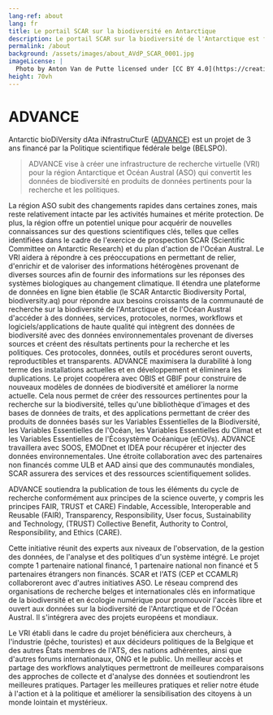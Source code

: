 ```yaml
---
lang-ref: about
lang: fr
title: Le portail SCAR sur la biodiversité en Antarctique
description: Le portail SCAR sur la biodiversité de l'Antarctique est financé dans le cadre du projet ADVANCE.
permalink: /about
background: /assets/images/about_AVdP_SCAR_0001.jpg
imageLicense: |
  Photo by Anton Van de Putte licensed under [CC BY 4.0](https://creativecommons.org/licenses/by/4.0/)
height: 70vh
---
```


# ADVANCE

Antarctic bioDiVersity dAta iNfrastruCturE ([ADVANCE](https://www.belspo.be/belspo/Fedra/proj.asp?l=en&COD=IM%2FRT%2F23%2FADVANCE)) est un projet de 3 ans financé par la Politique scientifique fédérale belge (BELSPO).

> ADVANCE vise à créer une infrastructure de recherche virtuelle (VRI) pour la région Antarctique et Océan Austral (ASO) qui convertit les données de biodiversité en produits de données pertinents pour la recherche et les politiques.

La région ASO subit des changements rapides dans certaines zones, mais reste relativement intacte par les activités humaines et mérite protection. De plus, la région offre un potentiel unique pour acquérir de nouvelles connaissances sur des questions scientifiques clés, telles que celles identifiées dans le cadre de l'exercice de prospection SCAR (Scientific Committee on Antarctic Research) et du plan d'action de l'Océan Austral.
Le VRI aidera à répondre à ces préoccupations en permettant de relier, d'enrichir et de valoriser des informations hétérogènes provenant de diverses sources afin de fournir des informations sur les réponses des systèmes biologiques au changement climatique. Il étendra une plateforme de données en ligne bien établie (le SCAR Antarctic Biodiversity Portal, biodiversity.aq) pour répondre aux besoins croissants de la communauté de recherche sur la biodiversité de l'Antarctique et de l'Océan Austral d'accéder à des données, services, protocoles, normes, workflows et logiciels/applications de haute qualité qui intègrent des données de biodiversité avec des données environnementales provenant de diverses sources et créent des résultats pertinents pour la recherche et les politiques. Ces protocoles, données, outils et procédures seront ouverts, reproductibles et transparents.
ADVANCE maximisera la durabilité à long terme des installations actuelles et en développement et éliminera les duplications. Le projet coopérera avec OBIS et GBIF pour construire de nouveaux modèles de données de biodiversité et améliorer la norme actuelle. Cela nous permet de créer des ressources pertinentes pour la recherche sur la biodiversité, telles qu'une bibliothèque d'images et des bases de données de traits, et des applications permettant de créer des produits de données basés sur les Variables Essentielles de la Biodiversité, les Variables Essentielles de l'Océan, les Variables Essentielles du Climat et les Variables Essentielles de l'Écosystème Océanique (eEOVs). ADVANCE travaillera avec SOOS, EMODnet et IDEA pour récupérer et injecter des données environnementales. Une étroite collaboration avec des partenaires non financés comme ULB et AAD ainsi que des communautés mondiales, SCAR assurera des services et des ressources scientifiquement solides.

ADVANCE soutiendra la publication de tous les éléments du cycle de recherche conformément aux principes de la science ouverte, y compris les principes FAIR, TRUST et CARE) Findable, Accessible, Interoperable and Reusable (FAIR), Transparency, Responsibility, User focus, Sustainability and Technology, (TRUST) Collective Benefit, Authority to Control, Responsibility, and Ethics (CARE).

Cette initiative réunit des experts aux niveaux de l'observation, de la gestion des données, de l'analyse et des politiques d'un système intégré. Le projet compte 1 partenaire national financé, 1 partenaire national non financé et 5 partenaires étrangers non financés. SCAR et l'ATS (CEP et CCAMLR) collaboreront avec d'autres initiatives ASO. Le réseau comprend des organisations de recherche belges et internationales clés en informatique de la biodiversité et en écologie numérique pour promouvoir l'accès libre et ouvert aux données sur la biodiversité de l'Antarctique et de l'Océan Austral. Il s'intégrera avec des projets européens et mondiaux.

Le VRI établi dans le cadre du projet bénéficiera aux chercheurs, à l'industrie (pêche, touristes) et aux décideurs politiques de la Belgique et des autres États membres de l'ATS, des nations adhérentes, ainsi que d'autres forums internationaux, ONG et le public.
Un meilleur accès et partage des workflows analytiques permettront de meilleures comparaisons des approches de collecte et d'analyse des données et soutiendront les meilleures pratiques. Partager les meilleures pratiques et relier notre étude à l'action et à la politique et améliorer la sensibilisation des citoyens à un monde lointain et mystérieux.

